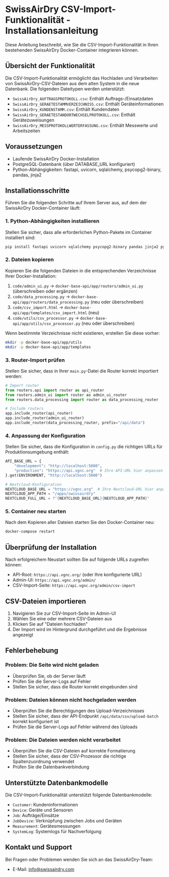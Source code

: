 # SwissAirDry CSV-Import-Funktionalität - Installationsanleitung

Diese Anleitung beschreibt, wie Sie die CSV-Import-Funktionalität in Ihren bestehenden SwissAirDry Docker-Container integrieren können.

## Übersicht der Funktionalität

Die CSV-Import-Funktionalität ermöglicht das Hochladen und Verarbeiten von SwissAirDry-CSV-Dateien aus dem alten System in die neue Datenbank. Die folgenden Dateitypen werden unterstützt:

- `SwissAirDry_AUFTRAGSPROTOKOLL.csv`: Enthält Auftrags-/Einsatzdaten
- `SwissAirDry_GERAETESTAMMVERZEICHNISS.csv`: Enthält Geräteinformationen
- `SwissAirDry_KUNDENSTAMM.csv`: Enthält Kundendaten
- `SwissAirDry_GERAETESTANDORTWECHSELPROTOKOLL.csv`: Enthält Gerätezuweisungen
- `SwissAirDry_MESSPROTOKOLLWERTERFASSUNG.csv`: Enthält Messwerte und Arbeitszeiten

## Voraussetzungen

- Laufende SwissAirDry Docker-Installation
- PostgreSQL-Datenbank (über DATABASE_URL konfiguriert)
- Python-Abhängigkeiten: fastapi, uvicorn, sqlalchemy, psycopg2-binary, pandas, jinja2

## Installationsschritte

Führen Sie die folgenden Schritte auf Ihrem Server aus, auf dem der SwissAirDry Docker-Container läuft:

### 1. Python-Abhängigkeiten installieren

Stellen Sie sicher, dass alle erforderlichen Python-Pakete im Container installiert sind:

```bash
pip install fastapi uvicorn sqlalchemy psycopg2-binary pandas jinja2 python-multipart aiofiles python-dotenv bcrypt
```

### 2. Dateien kopieren

Kopieren Sie die folgenden Dateien in die entsprechenden Verzeichnisse Ihrer Docker-Installation:

1. `code/admin_ui.py` → `docker-base-api/app/routers/admin_ui.py` (überschreiben oder ergänzen)
2. `code/data_processing.py` → `docker-base-api/app/routers/data_processing.py` (neu oder überschreiben)
3. `code/csv_import.html` → `docker-base-api/app/templates/csv_import.html` (neu)
4. `code/utils/csv_processor.py` → `docker-base-api/app/utils/csv_processor.py` (neu oder überschreiben)

Wenn bestimmte Verzeichnisse nicht existieren, erstellen Sie diese vorher:

```bash
mkdir -p docker-base-api/app/utils
mkdir -p docker-base-api/app/templates
```

### 3. Router-Import prüfen

Stellen Sie sicher, dass in Ihrer `main.py`-Datei die Router korrekt importiert werden:

```python
# Import router
from routers.api import router as api_router
from routers.admin_ui import router as admin_ui_router
from routers.data_processing import router as data_processing_router

# Include routers
app.include_router(api_router)
app.include_router(admin_ui_router)
app.include_router(data_processing_router, prefix="/api/data")
```

### 4. Anpassung der Konfiguration

Stellen Sie sicher, dass die Konfiguration in `config.py` die richtigen URLs für Produktionsumgebung enthält:

```python
API_BASE_URL = {
    "development": "http://localhost:5000",
    "production": "https://api.vgnc.org"  # Ihre API-URL hier anpassen
}.get(ENVIRONMENT, "http://localhost:5000")

# Nextcloud-Konfiguration
NEXTCLOUD_BASE_URL = "https://vgnc.org"  # Ihre Nextcloud-URL hier anpassen
NEXTCLOUD_APP_PATH = "/apps/swissairdry"
NEXTCLOUD_FULL_URL = f"{NEXTCLOUD_BASE_URL}{NEXTCLOUD_APP_PATH}"
```

### 5. Container neu starten

Nach dem Kopieren aller Dateien starten Sie den Docker-Container neu:

```bash
docker-compose restart
```

## Überprüfung der Installation

Nach erfolgreichem Neustart sollten Sie auf folgende URLs zugreifen können:

- API-Root: `https://api.vgnc.org/` (oder Ihre konfigurierte URL)
- Admin-UI: `https://api.vgnc.org/admin/`
- CSV-Import-Seite: `https://api.vgnc.org/admin/csv-import`

## CSV-Dateien importieren

1. Navigieren Sie zur CSV-Import-Seite im Admin-UI
2. Wählen Sie eine oder mehrere CSV-Dateien aus
3. Klicken Sie auf "Dateien hochladen"
4. Der Import wird im Hintergrund durchgeführt und die Ergebnisse angezeigt

## Fehlerbehebung

### Problem: Die Seite wird nicht geladen
- Überprüfen Sie, ob der Server läuft
- Prüfen Sie die Server-Logs auf Fehler
- Stellen Sie sicher, dass die Router korrekt eingebunden sind

### Problem: Dateien können nicht hochgeladen werden
- Überprüfen Sie die Berechtigungen des Upload-Verzeichnisses
- Stellen Sie sicher, dass der API-Endpunkt `/api/data/csv/upload-batch` korrekt konfiguriert ist
- Prüfen Sie die Server-Logs auf Fehler während des Uploads

### Problem: Die Dateien werden nicht verarbeitet
- Überprüfen Sie die CSV-Dateien auf korrekte Formatierung
- Stellen Sie sicher, dass der CSV-Prozessor die richtige Spaltenzuordnung verwendet
- Prüfen Sie die Datenbankverbindung

## Unterstützte Datenbankmodelle

Die CSV-Import-Funktionalität unterstützt folgende Datenbankmodelle:

- `Customer`: Kundeninformationen
- `Device`: Geräte und Sensoren
- `Job`: Aufträge/Einsätze
- `JobDevice`: Verknüpfung zwischen Jobs und Geräten
- `Measurement`: Gerätesmessungen
- `SystemLog`: Systemlogs für Nachverfolgung

## Kontakt und Support

Bei Fragen oder Problemen wenden Sie sich an das SwissAirDry-Team:
- E-Mail: info@swissairdry.com